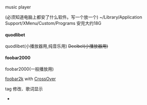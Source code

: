 
music player

(必须知道电脑上都安了什么软件。写一个放一个) ~/Library/Application Support/XMenu/Custom/Programs 安完大约18G

#### quodlibet
quodlibet(小播放器用,纯音乐用)
~~Decibel(小播放器用)~~

#### foobar2000
foobar2000(一般播放用)

[foobar2k](https://github.com/7900ms/000nottheater_deserted_systemsoftware/tree/master/Usage_Manual/foobar2000) with [CrossOver](https://github.com/7900ms/000nottheater_deserted_systemsoftware/tree/master/Usage_Manual/CrossOver)

tag 修改、歌词显示




-
